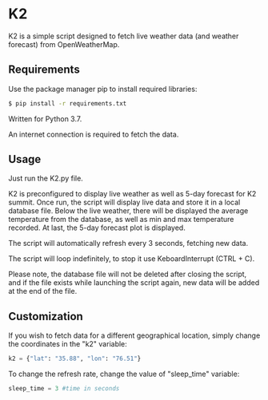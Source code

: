# K2
K2 is a simple script designed to fetch live weather data (and weather forecast) from OpenWeatherMap.

## Requirements
Use the package manager pip to install required libraries:
```bash
$ pip install -r requirements.txt
```
Written for Python 3.7.

An internet connection is required to fetch the data.

## Usage
Just run the K2.py file.

K2 is preconfigured to display live weather as well as 5-day forecast for K2 summit.
Once run, the script will display live data and store it in a local database file.
Below the live weather, there will be displayed the average temperature from the database, as well as min and max temperature recorded.
At last, the 5-day forecast plot is displayed.

The script will automatically refresh every 3 seconds, fetching new data.

The script will loop indefinitely, to stop it use KeboardInterrupt (CTRL + C).

Please note, the database file will not be deleted after closing the script, and if the file exists while launching the script again, new data will be added at the end of the file.

## Customization
If you wish to fetch data for a different geographical location, simply change the coordinates in the "k2" variable:
```python
k2 = {"lat": "35.88", "lon": "76.51"}
```

To change the refresh rate, change the value of "sleep_time" variable:
```python
sleep_time = 3 #time in seconds 
```
